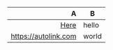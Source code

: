 |                           A | B     |
| --------------------------: | ----- |
| [Here](https://example.com) | hello |
|        https://autolink.com | world |
